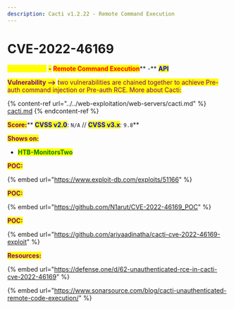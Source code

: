 ```yaml
---
description: Cacti v1.2.22 - Remote Command Execution
---
```


# CVE-2022-46169

<mark style="color:yellow;">**Cacti v1.2.22**</mark> <mark style="color:purple;">**-**</mark> <mark style="color:red;">**Remote Command Execution**</mark>** **<mark style="color:purple;">**-**</mark> <mark style="color:blue;">**API**</mark>

<mark style="color:purple;">**Vulnerability -->**</mark> <mark style="color:purple;"></mark><mark style="color:purple;">two vulnerabilities are chained together to achieve Pre-auth command injection or Pre-auth RCE. More about Cacti:</mark>

{% content-ref url="../../web-exploitation/web-servers/cacti.md" %}
[cacti.md](../../web-exploitation/web-servers/cacti.md)
{% endcontent-ref %}

<mark style="color:purple;">**Score:**</mark>** **<mark style="color:blue;">**CVSS v2.0**</mark><mark style="color:purple;">**:**</mark>** **<mark style="color:yellow;">**`N/A`**</mark>** **<mark style="color:purple;">**//**</mark>** **<mark style="color:blue;">**CVSS v3.x**</mark><mark style="color:purple;">**:**</mark>** **<mark style="color:yellow;">**`9.8`**</mark>

<mark style="color:purple;">**Shows on:**</mark>

* <mark style="color:green;">**HTB-MonitorsTwo**</mark>

<mark style="color:purple;">**POC:**</mark>

{% embed url="https://www.exploit-db.com/exploits/51166" %}

<mark style="color:purple;">**POC:**</mark>

{% embed url="https://github.com/N1arut/CVE-2022-46169_POC" %}

<mark style="color:purple;">**POC:**</mark>

{% embed url="https://github.com/ariyaadinatha/cacti-cve-2022-46169-exploit" %}

<mark style="color:purple;">**Resources:**</mark>

{% embed url="https://defense.one/d/62-unauthenticated-rce-in-cacti-cve-2022-46169" %}

{% embed url="https://www.sonarsource.com/blog/cacti-unauthenticated-remote-code-execution/" %}
